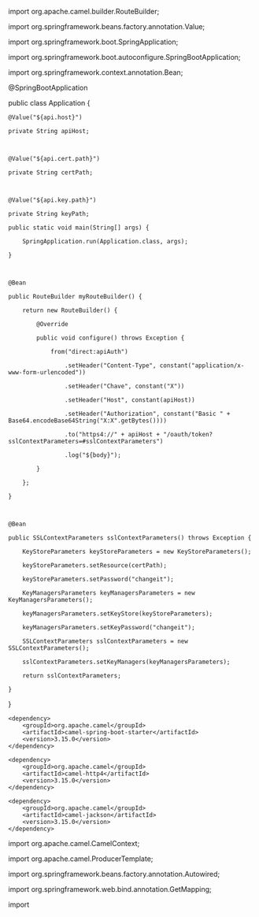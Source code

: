 import org.apache.camel.builder.RouteBuilder;

import org.springframework.beans.factory.annotation.Value;

import org.springframework.boot.SpringApplication;

import org.springframework.boot.autoconfigure.SpringBootApplication;

import org.springframework.context.annotation.Bean;

@SpringBootApplication

public class Application {

    

    @Value("${api.host}")

    private String apiHost;

    

    @Value("${api.cert.path}")

    private String certPath;

    

    @Value("${api.key.path}")

    private String keyPath;

    public static void main(String[] args) {

        SpringApplication.run(Application.class, args);

    }

    

    @Bean

    public RouteBuilder myRouteBuilder() {

        return new RouteBuilder() {

            @Override

            public void configure() throws Exception {

                from("direct:apiAuth")

                    .setHeader("Content-Type", constant("application/x-www-form-urlencoded"))

                    .setHeader("Chave", constant("X"))

                    .setHeader("Host", constant(apiHost))

                    .setHeader("Authorization", constant("Basic " + Base64.encodeBase64String("X:X".getBytes())))

                    .to("https4://" + apiHost + "/oauth/token?sslContextParameters=#sslContextParameters")

                    .log("${body}");

            }

        };

    }

    

    @Bean

    public SSLContextParameters sslContextParameters() throws Exception {

        KeyStoreParameters keyStoreParameters = new KeyStoreParameters();

        keyStoreParameters.setResource(certPath);

        keyStoreParameters.setPassword("changeit");

        KeyManagersParameters keyManagersParameters = new KeyManagersParameters();

        keyManagersParameters.setKeyStore(keyStoreParameters);

        keyManagersParameters.setKeyPassword("changeit");

        SSLContextParameters sslContextParameters = new SSLContextParameters();

        sslContextParameters.setKeyManagers(keyManagersParameters);

        return sslContextParameters;

    }

}



<dependencies dependencies >
    <!-- ... outras dependências do Spring Boot ... -->
    
    <dependency>
        <groupId>org.apache.camel</groupId>
        <artifactId>camel-spring-boot-starter</artifactId>
        <version>3.15.0</version>
    </dependency>
    
    <dependency>
        <groupId>org.apache.camel</groupId>
        <artifactId>camel-http4</artifactId>
        <version>3.15.0</version>
    </dependency>
    
    <dependency>
        <groupId>org.apache.camel</groupId>
        <artifactId>camel-jackson</artifactId>
        <version>3.15.0</version>
    </dependency>
</dependencies>



import org.apache.camel.CamelContext;

import org.apache.camel.ProducerTemplate;

import org.springframework.beans.factory.annotation.Autowired;

import org.springframework.web.bind.annotation.GetMapping;

import


